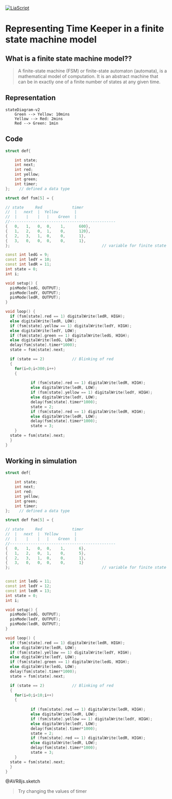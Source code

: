 <!--

author:   Sebastian Zug & André Dietrich
email:    zug@ovgu.de   & andre.dietrich@ovgu.de
version:  0.1.7
language: de
narrator: Deutsch Female

import: https://github.com/LiaTemplates/AVR8js/main/README.md#10
        

-->



[![LiaScript](https://raw.githubusercontent.com/LiaScript/LiaScript/master/badges/course.svg)](https://liascript.github.io/course/?https://raw.githubusercontent.com/Mr-Nair/Hiwi-Arduino/main/Statemachinemodel.md)

# Representing Time Keeper in a finite state machine model
## What is a finite state machine model??

> A finite-state machine (FSM) or finite-state automaton (automata), is a mathematical model of computation. It is an abstract machine that can be in exactly one of a finite number of states at any given time.

## Representation

```mermaid
stateDiagram-v2
    Green --> Yellow: 10mins
    Yellow --> Red: 2mins
    Red --> Green: 1min

```

   
## Code             

```cpp        Automata
struct def{

    int state;
    int next;
    int red;
    int yellow;
    int green;
    int timer;
};    // defined a data type

struct def fsm[5] = {

// state     Red             timer
//  |   next  |  Yellow       |
//  |    |    |   |    Green  |
//----------------------------------------------
{   0,   1,   0,  0,    1,      600},
{   1,   2,   0,  1,    0,      120},
{   2,   3,   1,  0,    0,      1},
{   3,   0,   0,  0,    0,      1},
};                                        // variable for finite state machine

const int ledG = 9;
const int ledY = 10;
const int ledR = 11;
int state = 0;
int i;

void setup() {
  pinMode(ledG, OUTPUT);
  pinMode(ledY, OUTPUT);
  pinMode(ledR, OUTPUT);
}

void loop() {
  if (fsm[state].red == 1) digitalWrite(ledR, HIGH);
  else digitalWrite(ledR, LOW);
  if (fsm[state].yellow == 1) digitalWrite(ledY, HIGH);
  else digitalWrite(ledY, LOW);
  if (fsm[state].green == 1) digitalWrite(ledG, HIGH);
  else digitalWrite(ledG, LOW);
  delay(fsm[state].timer*1000);
  state = fsm[state].next;

  if (state == 2)            // Blinking of red
  {
    for(i=0;i<300;i++)
    {
        
           if (fsm[state].red == 1) digitalWrite(ledR, HIGH);
           else digitalWrite(ledR, LOW);
           if (fsm[state].yellow == 1) digitalWrite(ledY, HIGH);
           else digitalWrite(ledY, LOW);
           delay(fsm[state].timer*1000);
           state = 2;
           if (fsm[state].red == 1) digitalWrite(ledR, HIGH);
           else digitalWrite(ledR, LOW);
           delay(fsm[state].timer*1000);
           state = 3;                  
    }
  state = fsm[state].next; 
  }
}

```


## Working in simulation

<div>
  <wokwi-led color="red" pin="13" port="B" label="13"></wokwi-led>
  <wokwi-led color="yellow" pin="12" port="B" label="12"></wokwi-led>
  <wokwi-led color="green" pin="11" port="B" label="11"></wokwi-led>
  <span id="simulation-time"></span>
</div>

```cpp             Automata
struct def{

    int state;
    int next;
    int red;
    int yellow;
    int green;
    int timer;
};    // defined a data type 

struct def fsm[5] = {

// state     Red             timer
//  |   next  |  Yellow       |
//  |    |    |   |    Green  |
//----------------------------------------------
{   0,   1,   0,  0,    1,      6},
{   1,   2,   0,  1,    0,      5},
{   2,   3,   1,  0,    0,      1},
{   3,   0,   0,  0,    0,      1}
};                                        // variable for finite state machine


const int ledG = 11;
const int ledY = 12;  
const int ledR = 13;
int state = 0;
int i;

void setup() {
  pinMode(ledG, OUTPUT);
  pinMode(ledY, OUTPUT);
  pinMode(ledR, OUTPUT);
}

void loop() {
  if (fsm[state].red == 1) digitalWrite(ledR, HIGH);
  else digitalWrite(ledR, LOW);
  if (fsm[state].yellow == 1) digitalWrite(ledY, HIGH);
  else digitalWrite(ledY, LOW);
  if (fsm[state].green == 1) digitalWrite(ledG, HIGH);
  else digitalWrite(ledG, LOW);
  delay(fsm[state].timer*1000);
  state = fsm[state].next;

  if (state == 2)            // Blinking of red
  {
    for(i=0;i<10;i++)
    {
        
           if (fsm[state].red == 1) digitalWrite(ledR, HIGH);
           else digitalWrite(ledR, LOW);
           if (fsm[state].yellow == 1) digitalWrite(ledY, HIGH);
           else digitalWrite(ledY, LOW);
           delay(fsm[state].timer*1000);
           state = 2;
           if (fsm[state].red == 1) digitalWrite(ledR, HIGH);
           else digitalWrite(ledR, LOW);
           delay(fsm[state].timer*1000);
           state = 3;                  
    }
  state = fsm[state].next; 
  }
}

```
@AVR8js.sketch

> Try changing the values of timer 




